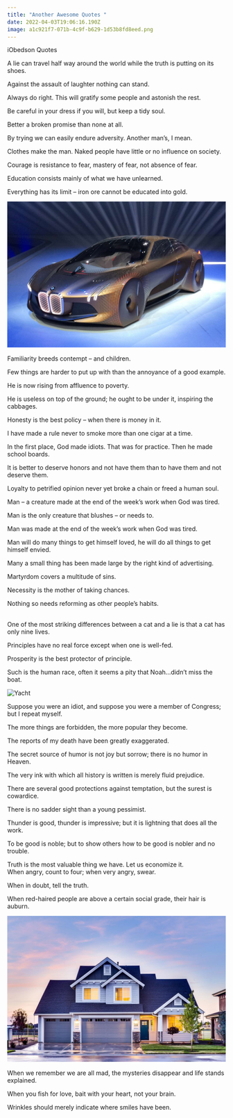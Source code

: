 ```yaml
---
title: "Another Awesome Quotes "
date: 2022-04-03T19:06:16.190Z
image: a1c921f7-071b-4c9f-b629-1d53b8fd8eed.png
---
```

iObedson Quotes

A lie can travel half way around the world while the truth is putting on its shoes.

Against the assault of laughter nothing can stand.

Always do right. This will gratify some people and astonish the rest.

Be careful in your dress if you will, but keep a tidy soul.

Better a broken promise than none at all.

By trying we can easily endure adversity. Another man’s, I mean.

Clothes make the man. Naked people have little or no influence on society.

Courage is resistance to fear, mastery of fear, not absence of fear.

Education consists mainly of what we have unlearned.

Everything has its limit – iron ore cannot be educated into gold.

![Car](1e5c3027-b9d5-4ff5-81ae-9cffa163d5e2.jpeg "Super Car")

Familiarity breeds contempt – and children.

Few things are harder to put up with than the annoyance of a good example.

He is now rising from affluence to poverty.

He is useless on top of the ground; he ought to be under it, inspiring the cabbages.

Honesty is the best policy – when there is money in it.

I have made a rule never to smoke more than one cigar at a time.

In the first place, God made idiots. That was for practice. Then he made school boards.

It is better to deserve honors and not have them than to have them and not deserve them.

Loyalty to petrified opinion never yet broke a chain or freed a human soul.

Man – a creature made at the end of the week’s work when God was tired.

Man is the only creature that blushes – or needs to.

Man was made at the end of the week’s work when God was tired.

Man will do many things to get himself loved, he will do all things to get himself envied.

Many a small thing has been made large by the right kind of advertising.

Martyrdom covers a multitude of sins.

Necessity is the mother of taking chances.

Nothing so needs reforming as other people’s habits.

\
One of the most striking differences between a cat and a lie is that a cat has only nine lives.

Principles have no real force except when one is well-fed.

Prosperity is the best protector of principle.

Such is the human race, often it seems a pity that Noah…didn’t miss the boat.

![Yacht ](b13bc98a-7b35-4f06-8598-4e49cf68801e.png "A wonderful yacht ")

Suppose you were an idiot, and suppose you were a member of Congress; but I repeat myself.

The more things are forbidden, the more popular they become.

The reports of my death have been greatly exaggerated.

The secret source of humor is not joy but sorrow; there is no humor in Heaven.

The very ink with which all history is written is merely fluid prejudice.

There are several good protections against temptation, but the surest is cowardice.

There is no sadder sight than a young pessimist.

Thunder is good, thunder is impressive; but it is lightning that does all the work.

To be good is noble; but to show others how to be good is nobler and no trouble.

Truth is the most valuable thing we have. Let us economize it.\
When angry, count to four; when very angry, swear.

When in doubt, tell the truth.

When red-haired people are above a certain social grade, their hair is auburn.



![House ](fa1d3676-19d6-4fb7-91d0-5a6fcfc7f840.jpeg "Lovely Bungalow ")

When we remember we are all mad, the mysteries disappear and life stands explained.

When you fish for love, bait with your heart, not your brain.

Wrinkles should merely indicate where smiles have been.